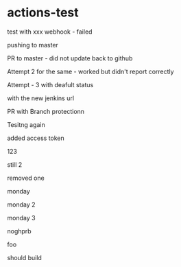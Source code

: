 # actions-test

test with xxx webhook - failed 

pushing to master 


PR to master - did not update back to github


Attempt 2 for the same - worked but didn't report correctly 

Attempt - 3 with deafult status


with the new jenkins url 

PR with Branch protectionn


Tesitng again


added access token 

123

still 2 

removed one 

monday

monday 2 

monday 3 

noghprb

foo

should build
